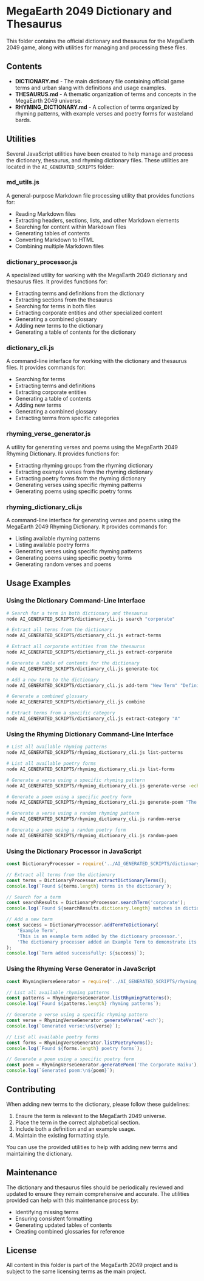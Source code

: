 # MegaEarth 2049 Dictionary and Thesaurus

This folder contains the official dictionary and thesaurus for the MegaEarth 2049 game, along with utilities for managing and processing these files.

## Contents

- **DICTIONARY.md** - The main dictionary file containing official game terms and urban slang with definitions and usage examples.
- **THESAURUS.md** - A thematic organization of terms and concepts in the MegaEarth 2049 universe.
- **RHYMING_DICTIONARY.md** - A collection of terms organized by rhyming patterns, with example verses and poetry forms for wasteland bards.

## Utilities

Several JavaScript utilities have been created to help manage and process the dictionary, thesaurus, and rhyming dictionary files. These utilities are located in the `AI_GENERATED_SCRIPTS` folder:

### md_utils.js

A general-purpose Markdown file processing utility that provides functions for:

- Reading Markdown files
- Extracting headers, sections, lists, and other Markdown elements
- Searching for content within Markdown files
- Generating tables of contents
- Converting Markdown to HTML
- Combining multiple Markdown files

### dictionary_processor.js

A specialized utility for working with the MegaEarth 2049 dictionary and thesaurus files. It provides functions for:

- Extracting terms and definitions from the dictionary
- Extracting sections from the thesaurus
- Searching for terms in both files
- Extracting corporate entities and other specialized content
- Generating a combined glossary
- Adding new terms to the dictionary
- Generating a table of contents for the dictionary

### dictionary_cli.js

A command-line interface for working with the dictionary and thesaurus files. It provides commands for:

- Searching for terms
- Extracting terms and definitions
- Extracting corporate entities
- Generating a table of contents
- Adding new terms
- Generating a combined glossary
- Extracting terms from specific categories

### rhyming_verse_generator.js

A utility for generating verses and poems using the MegaEarth 2049 Rhyming Dictionary. It provides functions for:

- Extracting rhyming groups from the rhyming dictionary
- Extracting example verses from the rhyming dictionary
- Extracting poetry forms from the rhyming dictionary
- Generating verses using specific rhyming patterns
- Generating poems using specific poetry forms

### rhyming_dictionary_cli.js

A command-line interface for generating verses and poems using the MegaEarth 2049 Rhyming Dictionary. It provides commands for:

- Listing available rhyming patterns
- Listing available poetry forms
- Generating verses using specific rhyming patterns
- Generating poems using specific poetry forms
- Generating random verses and poems

## Usage Examples

### Using the Dictionary Command-Line Interface

```bash
# Search for a term in both dictionary and thesaurus
node AI_GENERATED_SCRIPTS/dictionary_cli.js search "corporate"

# Extract all terms from the dictionary
node AI_GENERATED_SCRIPTS/dictionary_cli.js extract-terms

# Extract all corporate entities from the thesaurus
node AI_GENERATED_SCRIPTS/dictionary_cli.js extract-corporate

# Generate a table of contents for the dictionary
node AI_GENERATED_SCRIPTS/dictionary_cli.js generate-toc

# Add a new term to the dictionary
node AI_GENERATED_SCRIPTS/dictionary_cli.js add-term "New Term" "Definition of the new term" "Example usage of the new term"

# Generate a combined glossary
node AI_GENERATED_SCRIPTS/dictionary_cli.js combine

# Extract terms from a specific category
node AI_GENERATED_SCRIPTS/dictionary_cli.js extract-category "A"
```

### Using the Rhyming Dictionary Command-Line Interface

```bash
# List all available rhyming patterns
node AI_GENERATED_SCRIPTS/rhyming_dictionary_cli.js list-patterns

# List all available poetry forms
node AI_GENERATED_SCRIPTS/rhyming_dictionary_cli.js list-forms

# Generate a verse using a specific rhyming pattern
node AI_GENERATED_SCRIPTS/rhyming_dictionary_cli.js generate-verse -ech

# Generate a poem using a specific poetry form
node AI_GENERATED_SCRIPTS/rhyming_dictionary_cli.js generate-poem "The Corporate Haiku"

# Generate a verse using a random rhyming pattern
node AI_GENERATED_SCRIPTS/rhyming_dictionary_cli.js random-verse

# Generate a poem using a random poetry form
node AI_GENERATED_SCRIPTS/rhyming_dictionary_cli.js random-poem
```

### Using the Dictionary Processor in JavaScript

```javascript
const DictionaryProcessor = require('../AI_GENERATED_SCRIPTS/dictionary_processor');

// Extract all terms from the dictionary
const terms = DictionaryProcessor.extractDictionaryTerms();
console.log(`Found ${terms.length} terms in the dictionary`);

// Search for a term
const searchResults = DictionaryProcessor.searchTerm('corporate');
console.log(`Found ${searchResults.dictionary.length} matches in dictionary and ${searchResults.thesaurus.length} matches in thesaurus`);

// Add a new term
const success = DictionaryProcessor.addTermToDictionary(
    'Example Term',
    'This is an example term added by the dictionary processor.',
    'The dictionary processor added an Example Term to demonstrate its functionality.'
);
console.log(`Term added successfully: ${success}`);
```

### Using the Rhyming Verse Generator in JavaScript

```javascript
const RhymingVerseGenerator = require('../AI_GENERATED_SCRIPTS/rhyming_verse_generator');

// List all available rhyming patterns
const patterns = RhymingVerseGenerator.listRhymingPatterns();
console.log(`Found ${patterns.length} rhyming patterns`);

// Generate a verse using a specific rhyming pattern
const verse = RhymingVerseGenerator.generateVerse('-ech');
console.log(`Generated verse:\n${verse}`);

// List all available poetry forms
const forms = RhymingVerseGenerator.listPoetryForms();
console.log(`Found ${forms.length} poetry forms`);

// Generate a poem using a specific poetry form
const poem = RhymingVerseGenerator.generatePoem('The Corporate Haiku');
console.log(`Generated poem:\n${poem}`);
```

## Contributing

When adding new terms to the dictionary, please follow these guidelines:

1. Ensure the term is relevant to the MegaEarth 2049 universe.
2. Place the term in the correct alphabetical section.
3. Include both a definition and an example usage.
4. Maintain the existing formatting style.

You can use the provided utilities to help with adding new terms and maintaining the dictionary.

## Maintenance

The dictionary and thesaurus files should be periodically reviewed and updated to ensure they remain comprehensive and accurate. The utilities provided can help with this maintenance process by:

- Identifying missing terms
- Ensuring consistent formatting
- Generating updated tables of contents
- Creating combined glossaries for reference

## License

All content in this folder is part of the MegaEarth 2049 project and is subject to the same licensing terms as the main project.
